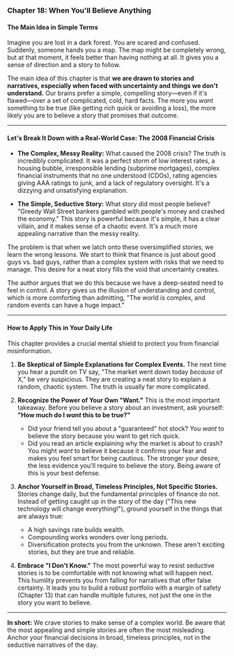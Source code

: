 ### **Chapter 18: When You'll Believe Anything**

#### **The Main Idea in Simple Terms**

Imagine you are lost in a dark forest. You are scared and confused. Suddenly, someone hands you a map. The map might be completely wrong, but at that moment, it feels better than having nothing at all. It gives you a sense of direction and a story to follow.

The main idea of this chapter is that **we are drawn to stories and narratives, especially when faced with uncertainty and things we don't understand.** Our brains prefer a simple, compelling story—even if it's flawed—over a set of complicated, cold, hard facts. The more you *want* something to be true (like getting rich quick or avoiding a loss), the more likely you are to believe a story that promises that outcome.

---

#### **Let's Break It Down with a Real-World Case: The 2008 Financial Crisis**

*   **The Complex, Messy Reality:** What caused the 2008 crisis? The truth is incredibly complicated. It was a perfect storm of low interest rates, a housing bubble, irresponsible lending (subprime mortgages), complex financial instruments that no one understood (CDOs), rating agencies giving AAA ratings to junk, and a lack of regulatory oversight. It's a dizzying and unsatisfying explanation.

*   **The Simple, Seductive Story:** What story did most people believe? "Greedy Wall Street bankers gambled with people's money and crashed the economy." This story is powerful because it's simple, it has a clear villain, and it makes sense of a chaotic event. It's a much more appealing narrative than the messy reality.

The problem is that when we latch onto these oversimplified stories, we learn the wrong lessons. We start to think that finance is just about good guys vs. bad guys, rather than a complex system with risks that we need to manage. This desire for a neat story fills the void that uncertainty creates.

The author argues that we do this because we have a deep-seated need to feel in control. A story gives us the illusion of understanding and control, which is more comforting than admitting, "The world is complex, and random events can have a huge impact."

---

#### **How to Apply This in Your Daily Life**

This chapter provides a crucial mental shield to protect you from financial misinformation.

1.  **Be Skeptical of Simple Explanations for Complex Events.** The next time you hear a pundit on TV say, "The market went down today *because* of X," be very suspicious. They are creating a neat story to explain a random, chaotic system. The truth is usually far more complicated.

2.  **Recognize the Power of Your Own "Want."** This is the most important takeaway. Before you believe a story about an investment, ask yourself: **"How much do I *want* this to be true?"**
    *   Did your friend tell you about a "guaranteed" hot stock? You *want* to believe the story because you want to get rich quick.
    *   Did you read an article explaining why the market is about to crash? You might *want* to believe it because it confirms your fear and makes you feel smart for being cautious.
    The stronger your desire, the less evidence you'll require to believe the story. Being aware of this is your best defense.

3.  **Anchor Yourself in Broad, Timeless Principles, Not Specific Stories.** Stories change daily, but the fundamental principles of finance do not. Instead of getting caught up in the story of the day ("This new technology will change everything!"), ground yourself in the things that are always true:
    *   A high savings rate builds wealth.
    *   Compounding works wonders over long periods.
    *   Diversification protects you from the unknown.
    These aren't exciting stories, but they are true and reliable.

4.  **Embrace "I Don't Know."** The most powerful way to resist seductive stories is to be comfortable with not knowing what will happen next. This humility prevents you from falling for narratives that offer false certainty. It leads you to build a robust portfolio with a margin of safety (Chapter 13) that can handle multiple futures, not just the one in the story you want to believe.

---
**In short:** We crave stories to make sense of a complex world. Be aware that the most appealing and simple stories are often the most misleading. Anchor your financial decisions in broad, timeless principles, not in the seductive narratives of the day.
